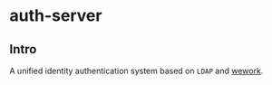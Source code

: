 # auth-server

## Intro
A unified identity authentication system based on `LDAP` and [wework](https://work.weixin.qq.com/). 
